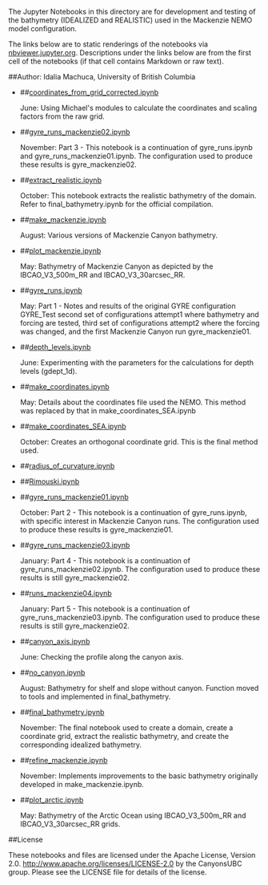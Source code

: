 The Jupyter Notebooks in this directory are for development and testing of
the bathymetry (IDEALIZED and REALISTIC) used in the Mackenzie NEMO model configuration.

The links below are to static renderings of the notebooks via
[nbviewer.jupyter.org](http://nbviewer.jupyter.org/).
Descriptions under the links below are from the first cell of the notebooks
(if that cell contains Markdown or raw text).

##Author: Idalia Machuca, University of British Columbia

* ##[coordinates_from_grid_corrected.ipynb](http://nbviewer.jupyter.org/urls/bitbucket.org/CanyonsUBC/mackenzie_canyon/raw/tip/bathymetry/notebooks/coordinates_from_grid_corrected.ipynb)  
    
    June: Using Michael's modules to calculate the coordinates and scaling factors from the raw grid.  

* ##[gyre_runs_mackenzie02.ipynb](http://nbviewer.jupyter.org/urls/bitbucket.org/CanyonsUBC/mackenzie_canyon/raw/tip/bathymetry/notebooks/gyre_runs_mackenzie02.ipynb)  
    
    November: Part 3 - This notebook is a continuation of gyre_runs.ipynb and gyre_runs_mackenzie01.ipynb. The configuration used to produce these results is gyre_mackenzie02.  

* ##[extract_realistic.ipynb](http://nbviewer.jupyter.org/urls/bitbucket.org/CanyonsUBC/mackenzie_canyon/raw/tip/bathymetry/notebooks/extract_realistic.ipynb)  
    
    October: This notebook extracts the realistic bathymetry of the domain. Refer to final_bathymetry.ipynb for the official compilation.  

* ##[make_mackenzie.ipynb](http://nbviewer.jupyter.org/urls/bitbucket.org/CanyonsUBC/mackenzie_canyon/raw/tip/bathymetry/notebooks/make_mackenzie.ipynb)  
    
    August: Various versions of Mackenzie Canyon bathymetry.  

* ##[plot_mackenzie.ipynb](http://nbviewer.jupyter.org/urls/bitbucket.org/CanyonsUBC/mackenzie_canyon/raw/tip/bathymetry/notebooks/plot_mackenzie.ipynb)  
    
    May: Bathymetry of Mackenzie Canyon as depicted by the IBCAO_V3_500m_RR and IBCAO_V3_30arcsec_RR.  

* ##[gyre_runs.ipynb](http://nbviewer.jupyter.org/urls/bitbucket.org/CanyonsUBC/mackenzie_canyon/raw/tip/bathymetry/notebooks/gyre_runs.ipynb)  
    
    May: Part 1 - Notes and results of the original GYRE configuration GYRE_Test second set of configurations attempt1 where bathymetry and forcing are tested, third set of configurations attempt2 where the forcing was changed, and the first Mackenzie Canyon run gyre_mackenzie01.  

* ##[depth_levels.ipynb](http://nbviewer.jupyter.org/urls/bitbucket.org/CanyonsUBC/mackenzie_canyon/raw/tip/bathymetry/notebooks/depth_levels.ipynb)  
    
    June: Experimenting with the parameters for the calculations for depth levels (gdept_1d).  

* ##[make_coordinates.ipynb](http://nbviewer.jupyter.org/urls/bitbucket.org/CanyonsUBC/mackenzie_canyon/raw/tip/bathymetry/notebooks/make_coordinates.ipynb)  
    
    May: Details about the coordinates file used the NEMO. This method was replaced by that in make_coordinates_SEA.ipynb  

* ##[make_coordinates_SEA.ipynb](http://nbviewer.jupyter.org/urls/bitbucket.org/CanyonsUBC/mackenzie_canyon/raw/tip/bathymetry/notebooks/make_coordinates_SEA.ipynb)  
    
    October: Creates an orthogonal coordinate grid. This is the final method used.  

* ##[radius_of_curvature.ipynb](http://nbviewer.jupyter.org/urls/bitbucket.org/CanyonsUBC/mackenzie_canyon/raw/tip/bathymetry/notebooks/radius_of_curvature.ipynb)  
    
* ##[Rimouski.ipynb](http://nbviewer.jupyter.org/urls/bitbucket.org/CanyonsUBC/mackenzie_canyon/raw/tip/bathymetry/notebooks/Rimouski.ipynb)  
    
* ##[gyre_runs_mackenzie01.ipynb](http://nbviewer.jupyter.org/urls/bitbucket.org/CanyonsUBC/mackenzie_canyon/raw/tip/bathymetry/notebooks/gyre_runs_mackenzie01.ipynb)  
    
    October: Part 2 - This notebook is a continuation of gyre_runs.ipynb, with specific interest in Mackenzie Canyon runs. The configuration used to produce these results is gyre_mackenzie01.  

* ##[gyre_runs_mackenzie03.ipynb](http://nbviewer.jupyter.org/urls/bitbucket.org/CanyonsUBC/mackenzie_canyon/raw/tip/bathymetry/notebooks/gyre_runs_mackenzie03.ipynb)  
    
    January: Part 4 - This notebook is a continuation of gyre_runs_mackenzie02.ipynb. The configuration used to produce these results is still gyre_mackenzie02.  

* ##[runs_mackenzie04.ipynb](http://nbviewer.jupyter.org/urls/bitbucket.org/CanyonsUBC/mackenzie_canyon/raw/tip/bathymetry/notebooks/runs_mackenzie04.ipynb)  
    
    January: Part 5 - This notebook is a continuation of gyre_runs_mackenzie03.ipynb. The configuration used to produce these results is still gyre_mackenzie02.   

* ##[canyon_axis.ipynb](http://nbviewer.jupyter.org/urls/bitbucket.org/CanyonsUBC/mackenzie_canyon/raw/tip/bathymetry/notebooks/canyon_axis.ipynb)  
    
    June: Checking the profile along the canyon axis.  

* ##[no_canyon.ipynb](http://nbviewer.jupyter.org/urls/bitbucket.org/CanyonsUBC/mackenzie_canyon/raw/tip/bathymetry/notebooks/no_canyon.ipynb)  
    
    August: Bathymetry for shelf and slope without canyon. Function moved to tools and implemented in final_bathymetry.  

* ##[final_bathymetry.ipynb](http://nbviewer.jupyter.org/urls/bitbucket.org/CanyonsUBC/mackenzie_canyon/raw/tip/bathymetry/notebooks/final_bathymetry.ipynb)  
    
    November: The final notebook used to create a domain, create a coordinate grid, extract the realistic bathymetry, and create the corresponding idealized bathymetry.  

* ##[refine_mackenzie.ipynb](http://nbviewer.jupyter.org/urls/bitbucket.org/CanyonsUBC/mackenzie_canyon/raw/tip/bathymetry/notebooks/refine_mackenzie.ipynb)  
    
    November: Implements improvements to the basic bathymetry originally developed in make_mackenzie.ipynb.  

* ##[plot_arctic.ipynb](http://nbviewer.jupyter.org/urls/bitbucket.org/CanyonsUBC/mackenzie_canyon/raw/tip/bathymetry/notebooks/plot_arctic.ipynb)  
    
    May: Bathymetry of the Arctic Ocean using IBCAO_V3_500m_RR and IBCAO_V3_30arcsec_RR grids.  


##License

These notebooks and files are licensed under the Apache License, Version 2.0.
http://www.apache.org/licenses/LICENSE-2.0 by the CanyonsUBC group.
Please see the LICENSE file for details of the license.
